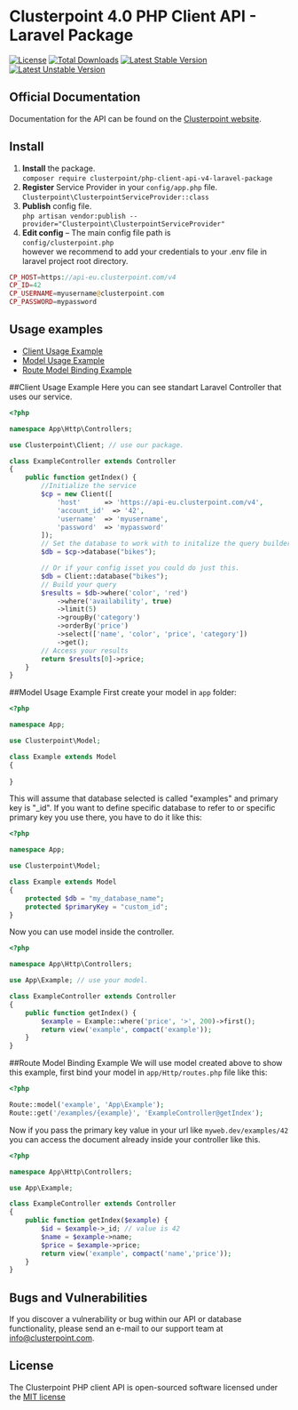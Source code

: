 # Clusterpoint 4.0 PHP Client API - Laravel Package

[![License](https://poser.pugx.org/clusterpoint/php-client-api-v4/license)](https://packagist.org/packages/clusterpoint/php-client-api-v4)
[![Total Downloads](https://poser.pugx.org/clusterpoint/php-client-api-v4/downloads)](https://packagist.org/packages/clusterpoint/php-client-api-v4)
[![Latest Stable Version](https://poser.pugx.org/clusterpoint/php-client-api-v4/v/stable)](https://packagist.org/packages/clusterpoint/php-client-api-v4)
[![Latest Unstable Version](https://poser.pugx.org/clusterpoint/php-client-api-v4/v/unstable)](https://packagist.org/packages/clusterpoint/php-client-api-v4)

## Official Documentation

Documentation for the API can be found on the [Clusterpoint website](https://www.clusterpoint.com/apidoc/php-v4/).

## Install
1. **Install** the package.  
``composer require clusterpoint/php-client-api-v4-laravel-package``
1. **Register** Service Provider in your `config/app.php` file.  
``Clusterpoint\ClusterpointServiceProvider::class``
1. **Publish** config file.  
``php artisan vendor:publish --provider="Clusterpoint\ClusterpointServiceProvider"``  
1. **Edit config** – The main config file path is  
  ``config/clusterpoint.php``  
however we recommend to add your credentials to your .env file in laravel project root directory.
  ```PHP
CP_HOST=https://api-eu.clusterpoint.com/v4
CP_ID=42
CP_USERNAME=myusername@clusterpoint.com
CP_PASSWORD=mypassword
  ```

## Usage examples
* [Client Usage Example](#client)
* [Model Usage Example](#model)
* [Route Model Binding Example](#route)


<a name="client"></a>
##Client Usage Example
Here you can see standart Laravel Controller that uses our service.
```PHP
<?php

namespace App\Http\Controllers;

use Clusterpoint\Client; // use our package.

class ExampleController extends Controller
{
    public function getIndex() {
		//Initialize the service
		$cp = new Client([
		    'host'      => 'https://api-eu.clusterpoint.com/v4',
		    'account_id'  => '42',
		    'username'  => 'myusername',
		    'password'  => 'mypassword'
		]);
		// Set the database to work with to initalize the query builder for it.
		$db = $cp->database("bikes");

		// Or if your config isset you could do just this.
		$db = Client::database("bikes");
		// Build your query
		$results = $db->where('color', 'red')
			->where('availability', true)
			->limit(5)
			->groupBy('category')
			->orderBy('price')
			->select(['name', 'color', 'price', 'category'])
			->get();
		// Access your results
		return $results[0]->price;
	}
}
```

<a name="model"></a>
##Model Usage Example
First create your model in `app` folder:  
```PHP
<?php

namespace App;

use Clusterpoint\Model;

class Example extends Model
{
	
}
```
This will assume that database selected is called "examples" and primary key is "_id". If you want to define specific database to refer to or specific primary key you use there, you have to do it like this:  
```PHP
<?php

namespace App;

use Clusterpoint\Model;

class Example extends Model
{
	protected $db = "my_database_name";
	protected $primaryKey = "custom_id";
}
```
Now you can use model inside the controller.
```PHP
<?php

namespace App\Http\Controllers;

use App\Example; // use your model.

class ExampleController extends Controller
{	
    public function getIndex() {
		$example = Example::where('price', '>', 200)->first();
		return view('example', compact('example'));
	}
}
```
<a name="route"></a>
##Route Model Binding Example
We will use model created above to show this example, first bind your model in `app/Http/routes.php` file like this:  
```PHP
<?php

Route::model('example', 'App\Example');
Route::get('/examples/{example}', 'ExampleController@getIndex');
```
Now if you pass the primary key value in your url like `myweb.dev/examples/42` you can access the document already inside your controller like this. 
```PHP
<?php

namespace App\Http\Controllers;

use App\Example;

class ExampleController extends Controller
{
	public function getIndex($example) {
		$id = $example->_id; // value is 42
		$name = $example->name;
		$price = $example->price;
		return view('example', compact('name','price'));
	}
}
```

<a name="bugs"></a>
## Bugs and Vulnerabilities

If you discover a vulnerability or bug within our API or database functionality, please send an e-mail to our support team at info@clusterpoint.com.

<a name="license"></a>
## License

The Clusterpoint PHP client API is open-sourced software licensed under the [MIT license](http://opensource.org/licenses/MIT)